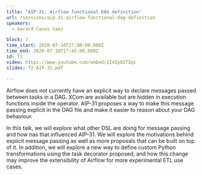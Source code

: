```yaml
---
title: "AIP-31: Airflow functional DAG definition"
url: /sessions/aip-31-airflow-functional-dag-definition
speakers:
  - Gerard Casas Saez

block: 7
time_start: 2020-07-10T17:00:00.000Z
time_end: 2020-07-10T17:45:00.000Z
id: f2
video: https://www.youtube.com/embed/II4Ip81T3qc
slides: f2-AIP-31.pdf

---
```


Airflow does not currently have an explicit way to declare messages passed between tasks in a DAG. XCom are available but are hidden in execution functions inside the operator. AIP-31 proposes a way to make this message passing explicit in the DAG file and make it easier to reason about your DAG behaviour.
<!--more-->

In this talk, we will explore what other DSL are doing for message passing and how has that influenced AIP-31. We will explore the motivations behind explicit message passing as well as more proposals that can be built on top of it. In addition, we will explore a new way to define custom Python transformations using the task decorator proposed, and how this change may improve the extensibility of Airflow for more experimental ETL use cases.